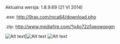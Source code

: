 Aktualna wersja: 1.8.9.69 (21 VI 2014)

.exe: http://9rax.com/mca64/download.php

.zip: http://www.mediafire.com/?p4o72z5xeowopgm

![Alt text](http://i.imgur.com/L2DOfE6.png)|![Alt text](http://i.imgur.com/2xyS3Du.png)
![Alt text](http://i.imgur.com/chLnRUI.png)
